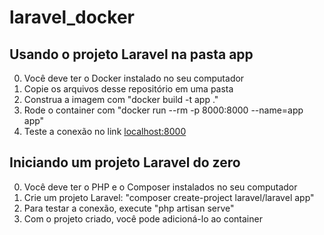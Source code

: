 # laravel_docker

## Usando o projeto Laravel na pasta app

0. Você deve ter o Docker instalado no seu computador
1. Copie os arquivos desse repositório em uma pasta
2. Construa a imagem com "docker build -t app ."
3. Rode o container com "docker run --rm -p 8000:8000 --name=app app"
5. Teste a conexão no link <localhost:8000>

## Iniciando um projeto Laravel do zero

0. Você deve ter o PHP e o Composer instalados no seu computador
1. Crie um projeto Laravel: "composer create-project laravel/laravel app"
2. Para testar a conexão, execute "php artisan serve"
3. Com o projeto criado, você pode adicioná-lo ao container